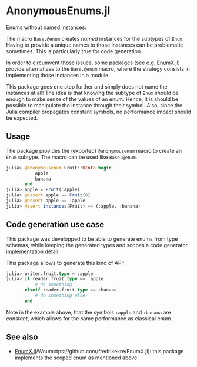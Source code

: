 # AnonymousEnums.jl

Enums without named instances.

The macro `Base.@enum` creates _named_ instances for the subtypes of `Enum`.
Having to provide a unique names to those instances can be problematic sometimes.
This is particularly true for code generation.

In order to circumvent those issues, some packages (see e.g. [EnumX.jl](https://github.com/fredrikekre/EnumX.jl))
provide alternatives to the `Base.@enum` macro,
where the strategy consists in implementing those instances in
a module.

This package goes one step further and simply does not name the instances at all!
The idea is that knowing the subtype of `Enum` should be enough to make sense of the values
of an enum.
Hence, it is should be possible to manipulate the instance through their symbol.
Also, since the Julia compiler propagates constant symbols, no performance impact
should be expected.

## Usage

The package provides the (exported) `@anonymousenum` macro to create an `Enum` subtype.
The macro can be used like `Base.@enum`.

```julia
julia> @anonymousenum Fruit::UInt8 begin
           apple
           banana
       end
julia> apple = Fruit(:apple)
julia> @assert apple == Fruit(0)
julia> @assert apple == :apple
julia> @ssert instances(Fruit) == (:apple, :banana)
```

## Code generation use case

This package was developped to be able to generate enums from type schemas,
while keeping the generated types and scopes a code generator implementation detail.

This package allows to generate this kind of API:
```julia
julia> writer.fruit.type = :apple
julia> if reader.fruit.type == :apple
           # do something
       elseif reader.fruit.type == :banana
           # do something else
       end
```
Note in the example above, that the symbols `:apple` and `:banana` are
_constant_, which allows for the same performance as classical enum.

## See also

- [EnumX.jl](ha)/Wnumctps://github.com/fredrikekre/EnumX.jl): this package implements
the scoped enum as mentioned above.
